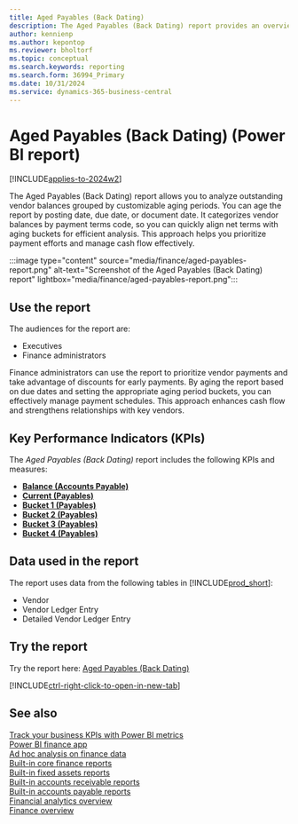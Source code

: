 ```yaml
---
title: Aged Payables (Back Dating)
description: The Aged Payables (Back Dating) report provides an overview of outstanding vendor invoices categorized by payment terms and grouped into aging buckets.
author: kennienp
ms.author: kepontop
ms.reviewer: bholtorf
ms.topic: conceptual
ms.search.keywords: reporting
ms.search.form: 36994_Primary
ms.date: 10/31/2024
ms.service: dynamics-365-business-central
---
```


# Aged Payables (Back Dating) (Power BI report)

[!INCLUDE[applies-to-2024w2](includes/applies-to-2024w2.md)]

The Aged Payables (Back Dating) report allows you to analyze outstanding vendor balances grouped by customizable aging periods. You can age the report by posting date, due date, or document date. It categorizes vendor balances by payment terms code, so you can quickly align net terms with aging buckets for efficient analysis. This approach helps you prioritize payment efforts and manage cash flow effectively.

:::image type="content" source="media/finance/aged-payables-report.png" alt-text="Screenshot of the Aged Payables (Back Dating) report" lightbox="media/finance/aged-payables-report.png":::

## Use the report

The audiences for the report are:

- Executives
- Finance administrators

Finance administrators can use the report to prioritize vendor payments and take advantage of discounts for early payments. By aging the report based on due dates and setting the appropriate aging period buckets, you can effectively manage payment schedules. This approach enhances cash flow and strengthens relationships with key vendors.

## Key Performance Indicators (KPIs)

The *Aged Payables (Back Dating)* report includes the following KPIs and measures: 

- [**Balance (Accounts Payable)**](finance-powerbi-kpis.md#balance-accounts-payable)
- [**Current (Payables)**](finance-powerbi-kpis.md#current-payables)
- [**Bucket 1 (Payables)**](finance-powerbi-kpis.md#bucket-1-payables)
- [**Bucket 2 (Payables)**](finance-powerbi-kpis.md#bucket-2-payables)
- [**Bucket 3 (Payables)**](finance-powerbi-kpis.md#bucket-3-payables)
- [**Bucket 4 (Payables)**](finance-powerbi-kpis.md#bucket-4-payables)


## Data used in the report

The report uses data from the following tables in [!INCLUDE[prod_short](includes/prod_short.md)]:

- Vendor
- Vendor Ledger Entry
- Detailed Vendor Ledger Entry

## Try the report

Try the report here: [Aged Payables (Back Dating)](https://businesscentral.dynamics.com?page=36994)

[!INCLUDE[ctrl-right-click-to-open-in-new-tab](includes/ctrl-right-click-to-open-in-new-tab.md)]

## See also

[Track your business KPIs with Power BI metrics](track-kpis-with-power-bi-metrics.md)  
[Power BI finance app](finance-powerbi-app.md)  
[Ad hoc analysis on finance data](ad-hoc-analysis-finance.md)  
[Built-in core finance reports](finance-reports.md)  
[Built-in fixed assets reports](fa-reports.md)  
[Built-in accounts receivable reports](receivables-reports.md)  
[Built-in accounts payable reports](payables-reports.md)  
[Financial analytics overview](bi.md)  
[Finance overview](finance.md)